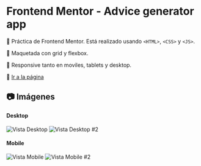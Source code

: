 # Frontend Mentor - Advice generator app

:pushpin: Práctica de Frontend Mentor. Está realizado usando `<HTML>`, `<CSS>` y `<JS>`.

:pushpin: Maquetada con grid y flexbox.

:pushpin: Responsive tanto en moviles, tablets y desktop.

:link: <a href="https://nicoice.netlify.app/" target="_blank" title="¡Ir!">Ir a la página</a>


## :camera: Imágenes

#### Desktop

![Vista Desktop](https://i.postimg.cc/mrTKW9wC/nico-ice-desktop.png "Desktop")
![Vista Desktop #2](https://i.postimg.cc/fySrffzn/nico-ice-desktop2.png "Desktop #2")

#### Mobile

![Vista Mobile](https://i.postimg.cc/bJB5nBj9/nico-ice-mobile1.png "Mobile")
![Vista Mobile #2](https://i.postimg.cc/RFF8Nz20/nico-ice-mobile2.png "Mobile #2")
